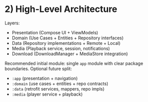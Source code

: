 # 2) High-Level Architecture
Layers:
- Presentation (Compose UI + ViewModels)
- Domain (Use Cases + Entities + Repository interfaces)
- Data (Repository implementations + Remote + Local)
- Media (Playback service, session, notifications)
- Download (DownloadManager + MediaStore integration)

Recommended initial module: single `app` module with clear package boundaries. Optional future split:
- `:app` (presentation + navigation)
- `:domain` (use cases + entities + repo contracts)
- `:data` (retrofit services, mappers, repo impls)
- `:media` (player service + playback)
